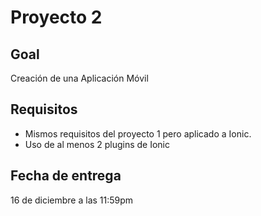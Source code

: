 # Proyecto 2

## Goal

Creación de una Aplicación Móvil

## Requisitos

- Mismos requisitos del proyecto 1 pero aplicado a Ionic.
- Uso de al menos 2 plugins de Ionic

## Fecha de entrega

16 de diciembre a las 11:59pm
